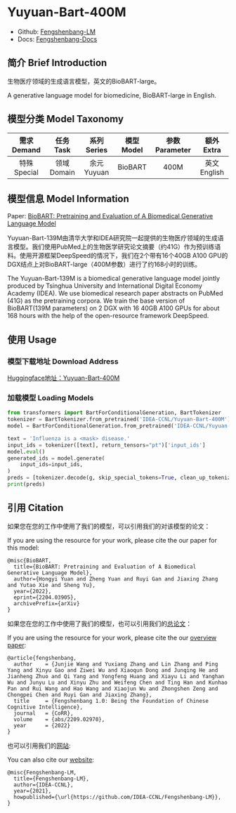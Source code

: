 # Yuyuan-Bart-400M

- Github: [Fengshenbang-LM](https://github.com/IDEA-CCNL/Fengshenbang-LM)
- Docs: [Fengshenbang-Docs](https://fengshenbang-doc.readthedocs.io/)


## 简介 Brief Introduction

生物医疗领域的生成语言模型，英文的BioBART-large。

A generative language model for biomedicine, BioBART-large in English.

## 模型分类 Model Taxonomy

|  需求 Demand  | 任务 Task       | 系列 Series      | 模型 Model    | 参数 Parameter | 额外 Extra |
|  :----:  | :----:  | :----:  | :----:  | :----:  | :----:  |
| 特殊 Special | 领域 Domain | 余元 Yuyuan | BioBART |      400M      |     英文 English     |

## 模型信息 Model Information

Paper: [BioBART: Pretraining and Evaluation of A Biomedical Generative Language Model](https://arxiv.org/pdf/2204.03905.pdf)

Yuyuan-Bart-139M由清华大学和IDEA研究院一起提供的生物医疗领域的生成语言模型。我们使用PubMed上的生物医学研究论文摘要（约41G）作为预训练语料。使用开源框架DeepSpeed的情况下，我们在2个带有16个40GB A100 GPU的DGX结点上对BioBART-large（400M参数）进行了约168小时的训练。

The Yuyuan-Bart-139M is a biomedical generative language model jointly produced by Tsinghua University and International Digital Economy Academy (IDEA). We use biomedical research paper abstracts on PubMed (41G) as the pretraining corpora. We train the base version of BioBART(139M parameters) on 2 DGX with 16 40GB A100 GPUs for about 168 hours with the help of the open-resource framework DeepSpeed.

## 使用 Usage

### 模型下载地址 Download Address

[Huggingface地址：Yuyuan-Bart-400M](https://huggingface.co/IDEA-CCNL/Yuyuan-Bart-400M)

### 加载模型 Loading Models

```python
from transformers import BartForConditionalGeneration, BartTokenizer
tokenizer = BartTokenizer.from_pretrained('IDEA-CCNL/Yuyuan-Bart-400M')
model = BartForConditionalGeneration.from_pretrained('IDEA-CCNL/Yuyuan-Bart-400M')

text = 'Influenza is a <mask> disease.'
input_ids = tokenizer([text], return_tensors="pt")['input_ids']
model.eval()
generated_ids = model.generate(
    input_ids=input_ids,
)
preds = [tokenizer.decode(g, skip_special_tokens=True, clean_up_tokenization_spaces=True) for g in generated_ids]
print(preds)
```

## 引用 Citation

如果您在您的工作中使用了我们的模型，可以引用我们的对该模型的论文：

If you are using the resource for your work, please cite the our paper for this model:

```
@misc{BioBART,
  title={BioBART: Pretraining and Evaluation of A Biomedical Generative Language Model},
  author={Hongyi Yuan and Zheng Yuan and Ruyi Gan and Jiaxing Zhang and Yutao Xie and Sheng Yu},
  year={2022},
  eprint={2204.03905},
  archivePrefix={arXiv}
}
```

如果您在您的工作中使用了我们的模型，也可以引用我们的[总论文](https://arxiv.org/abs/2209.02970)：

If you are using the resource for your work, please cite the our [overview paper](https://arxiv.org/abs/2209.02970):

```text
@article{fengshenbang,
  author    = {Junjie Wang and Yuxiang Zhang and Lin Zhang and Ping Yang and Xinyu Gao and Ziwei Wu and Xiaoqun Dong and Junqing He and Jianheng Zhuo and Qi Yang and Yongfeng Huang and Xiayu Li and Yanghan Wu and Junyu Lu and Xinyu Zhu and Weifeng Chen and Ting Han and Kunhao Pan and Rui Wang and Hao Wang and Xiaojun Wu and Zhongshen Zeng and Chongpei Chen and Ruyi Gan and Jiaxing Zhang},
  title     = {Fengshenbang 1.0: Being the Foundation of Chinese Cognitive Intelligence},
  journal   = {CoRR},
  volume    = {abs/2209.02970},
  year      = {2022}
}
```

也可以引用我们的[网站](https://github.com/IDEA-CCNL/Fengshenbang-LM/):

You can also cite our [website](https://github.com/IDEA-CCNL/Fengshenbang-LM/):

```text
@misc{Fengshenbang-LM,
  title={Fengshenbang-LM},
  author={IDEA-CCNL},
  year={2021},
  howpublished={\url{https://github.com/IDEA-CCNL/Fengshenbang-LM}},
}
```